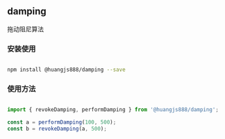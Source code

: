 <!--
 * @Author: Huangjs
 * @Date: 2021-05-10 15:55:29
 * @LastEditors: Huangjs
 * @LastEditTime: 2023-10-10 14:30:31
 * @Description: ******
-->

## damping

拖动阻尼算法

### 安装使用

```sh

npm install @huangjs888/damping --save

```

### 使用方法

```js

import { revokeDamping, performDamping } from '@huangjs888/damping';

const a = performDamping(100, 500);
const b = revokeDamping(a, 500);

  
```
